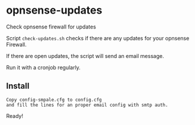 # opnsense-updates
Check opnsense firewall for updates

Script `check-updates.sh` checks if there are any updates for your opnsense Firewall.

If there are open updates, the script will send an email message.

Run it with a cronjob regularly.


## Install

	Copy config-smpale.cfg to config.cfg
	and fill the lines for an proper email config with smtp auth.


Ready!
